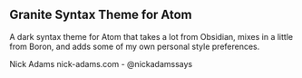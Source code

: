 ## Granite Syntax Theme for Atom

A dark syntax theme for Atom that takes a lot from Obsidian, mixes in a little from Boron,
and adds some of my own personal style preferences.

Nick Adams
nick-adams.com - @nickadamssays
